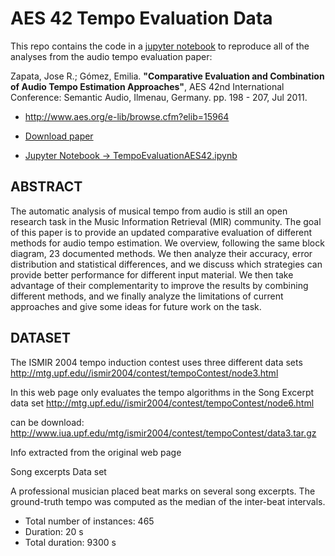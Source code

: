 # AES 42 Tempo Evaluation Data

This repo contains the code in a [jupyter notebook](https://github.com/JoseRZapata/TempoAES42/blob/master/TempoEvaluationAES42.ipynb) to reproduce all of the analyses from the audio tempo evaluation paper:

Zapata, Jose R.; Gómez, Emilia.
**"Comparative Evaluation and Combination of Audio Tempo Estimation Approaches"**,
AES 42nd International Conference: Semantic Audio, Ilmenau, Germany. pp. 198 - 207, Jul 2011.

- http://www.aes.org/e-lib/browse.cfm?elib=15964

- [Download paper](http://mtg.upf.edu/system/files/publications/Audio_tempo_comparison_Zapata_Gomez.pdf)
- [Jupyter Notebook -> TempoEvaluationAES42.ipynb](https://github.com/JoseRZapata/TempoAES42/blob/master/TempoEvaluationAES42.ipynb)

##

## ABSTRACT
The automatic analysis of musical tempo from audio is still an open research task in the Music Information Retrieval
(MIR) community. The goal of this paper is to provide an updated comparative evaluation of different methods for
audio tempo estimation. We overview, following the same block diagram, 23 documented methods. We then analyze
their accuracy, error distribution and statistical differences, and we discuss which strategies can provide better
performance for different input material. We then take advantage of their complementarity to improve the results by
combining different methods, and we finally analyze the limitations of current approaches and give some ideas for
future work on the task.

## DATASET
The ISMIR 2004 tempo induction contest uses three different data sets http://mtg.upf.edu//ismir2004/contest/tempoContest/node3.html

In this web page only evaluates the tempo algorithms in the Song Excerpt data set http://mtg.upf.edu//ismir2004/contest/tempoContest/node6.html

can be download: http://www.iua.upf.edu/mtg/ismir2004/contest/tempoContest/data3.tar.gz

Info extracted from the original web page

Song excerpts Data set

A professional musician placed beat marks on several song excerpts. The ground-truth tempo was computed as the median of the inter-beat intervals.
- Total number of instances: 465
- Duration: 20 s
- Total duration: 9300 s
